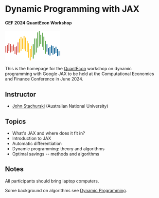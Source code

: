 # Dynamic Programming with JAX

#### CEF 2024 QuantEcon Workshop

![](qe-logo-large.png)

This is the homepage for the [QuantEcon](https://quantecon.org/) workshop on
dynamic programming with Google JAX to be held at the Computational Economics
and Finance Conference in June 2024.



## Instructor

* [John Stachurski](https://johnstachurski.net/) (Australian National University)

## Topics

* What's JAX and where does it fit in?
* Introduction to JAX 
* Automatic differentiation
* Dynamic programming: theory and algorithms
* Optimal savings -- methods and algorithms

## Notes

All participants should bring laptop computers.  

Some background on algorithms see [Dynamic Programming](https://dp.quantecon.org).


